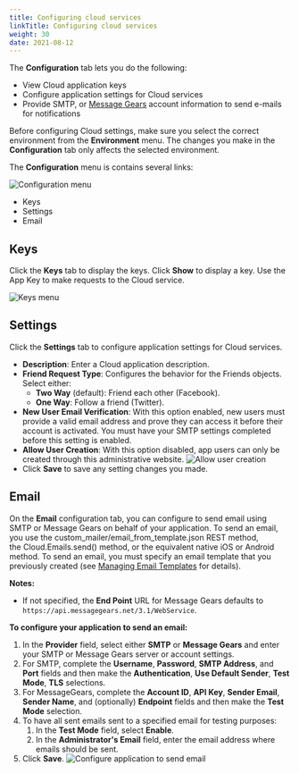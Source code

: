 ```yaml
---
title: Configuring cloud services
linkTitle: Configuring cloud services
weight: 30
date: 2021-08-12
---
```


The **Configuration** tab lets you do the following:

* View Cloud application keys
* Configure application settings for Cloud services
* Provide SMTP, or [Message Gears](http://messagegears.com/) account information to send e-mails for notifications

Before configuring Cloud settings, make sure you select the correct environment from the **Environment** menu. The changes you make in the **Configuration** tab only affects the selected environment.

The **Configuration** menu is contains several links:

![Configuration menu](/Images/configuration_tab.png)

* Keys
* Settings
* Email

## Keys

Click the **Keys** tab to display the keys. Click **Show** to display a key. Use the App Key to make requests to the Cloud service.

![Keys menu](/Images/keys_latest.png)

## Settings

Click the **Settings** tab to configure application settings for Cloud services.

* **Description**: Enter a Cloud application description.
* **Friend Request Type**: Configures the behavior for the Friends objects. Select either:
    * **Two Way** (default): Friend each other (Facebook).
    * **One Way**: Follow a friend (Twitter).
* **New User Email Verification**: With this option enabled, new users must provide a valid email address and prove they can access it before their account is activated. You must have your SMTP settings completed before this setting is enabled.
* **Allow User Creation**: With this option disabled, app users can only be created through this administrative website.
    ![Allow user creation](/Images/settings_latest.png)
* Click **Save** to save any setting changes you made.

## Email

On the **Email** configuration tab, you can configure to send email using SMTP or Message Gears on behalf of your application. To send an email, you use the custom_mailer/email_from_template.json REST method, the Cloud.Emails.send() method, or the equivalent native iOS or Android method. To send an email, you must specify an email template that you previously created (see [Managing Email Templates](/docs/management_guide/managing_applications/managing_mobile_backend_services_datasources/managing_mobile_backend_services_data_objects/managing_email_templates/) for details).

**Notes:**

* If not specified, the **End Point** URL for Message Gears defaults to `https://api.messagegears.net/3.1/WebService`.

**To configure your application to send an email:**

1. In the **Provider** field, select either **SMTP** or **Message Gears** and enter your SMTP or Message Gears server or account settings.
2. For SMTP, complete the **Username**, **Password**, **SMTP Address**, and **Port** fields and then make the **Authentication**, **Use Default Sender**, **Test Mode**, **TLS** selections.
3. For MessageGears, complete the **Account ID**, **API Key**, **Sender Email**, **Sender Name**, and (optionally) **Endpoint** fields and then make the **Test Mode** selection.
4. To have all sent emails sent to a specified email for testing purposes:
    1. In the **Test Mode** field, select **Enable**.
    2. In the **Administrator's Email** field, enter the email address where emails should be sent.
5. Click **Save**.
    ![Configure application to send email](/Images/email_latest.png)
